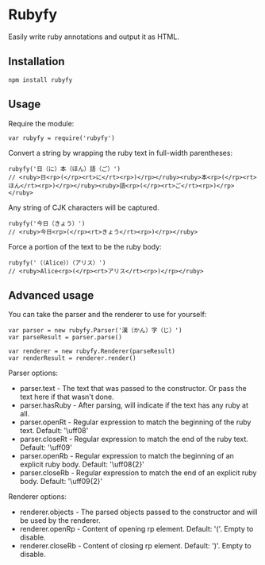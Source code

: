 # Rubyfy

Easily write ruby annotations and output it as HTML.

## Installation

    npm install rubyfy

## Usage

Require the module:

    var rubyfy = require('rubyfy')

Convert a string by wrapping the ruby text in full-width parentheses:

    rubyfy('日（に）本（ほん）語（ご）')
    // <ruby>日<rp>(</rp><rt>に</rt><rp>)</rp></ruby><ruby>本<rp>(</rp><rt>ほん</rt><rp>)</rp></ruby><ruby>語<rp>(</rp><rt>ご</rt><rp>)</rp></ruby>

Any string of CJK characters will be captured.

    rubyfy('今日（きょう）')
    // <ruby>今日<rp>(</rp><rt>きょう</rt><rp>)</rp></ruby>


Force a portion of the text to be the ruby body:

    rubyfy('（（Alice））（アリス）')
    // <ruby>Alice<rp>(</rp><rt>アリス</rt><rp>)</rp></ruby>

## Advanced usage

You can take the parser and the renderer to use for yourself:

    var parser = new rubyfy.Parser('漢（かん）字（じ）')
    var parseResult = parser.parse()

    var renderer = new rubyfy.Renderer(parseResult)
    var renderResult = renderer.render()

Parser options:

* parser.text - The text that was passed to the constructor. Or pass the text here if that wasn't done.
* parser.hasRuby - After parsing, will indicate if the text has any ruby at all.
* parser.openRt - Regular expression to match the beginning of the ruby text. Default: '\uff08'
* parser.closeRt - Regular expression to match the end of the ruby text. Default: '\uff09'
* parser.openRb - Regular expression to match the beginning of an explicit ruby body. Default: '\uff08{2}'
* parser.closeRb - Regular expression to match the end of an explicit ruby body. Default: '\uff09{2}'

Renderer options:

* renderer.objects - The parsed objects passed to the constructor and will be used by the renderer.
* renderer.openRp - Content of opening rp element. Default: '('. Empty to disable.
* renderer.closeRb - Content of closing rp element. Default: ')'. Empty to disable.
